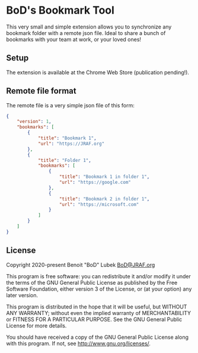 # BoD's Bookmark Tool

This very small and simple extension allows you to synchronize any bookmark folder with a remote json file.  Ideal to share a bunch of bookmarks with your team at work, or your loved ones!

## Setup

The extension is available at the Chrome Web Store (publication pending!).

## Remote file format

The remote file is a very simple json file of this form:

```json
{
	"version": 1,
	"bookmarks": [
		{
			"title": "Bookmark 1",
			"url": "https://JRAF.org"
		},
		{
			"title": "Folder 1",
			"bookmarks": [
				{
					"title": "Bookmark 1 in folder 1",
					"url": "https://google.com"
				},
				{
					"title": "Bookmark 2 in folder 1",
					"url": "https://microsoft.com"
				}
			]
		}
	]
}
```

## License

Copyright 2020-present Benoit "BoD" Lubek <BoD@JRAF.org>

This program is free software: you can redistribute it and/or modify it under the terms of the GNU General Public License as published by the Free Software Foundation, either version 3 of the License, or (at your option) any later version.

This program is distributed in the hope that it will be useful, but WITHOUT ANY WARRANTY; without even the implied warranty of MERCHANTABILITY or FITNESS FOR A PARTICULAR PURPOSE. See the GNU General Public License for more details.

You should have received a copy of the GNU General Public License along with this program. If not, see http://www.gnu.org/licenses/.
